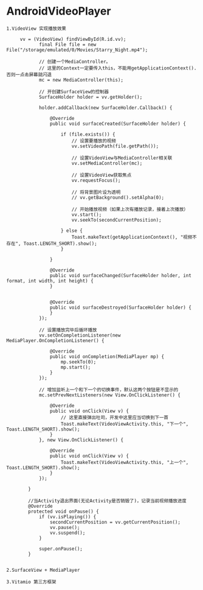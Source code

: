 # AndroidVideoPlayer

    1.VideoView 实现播放效果 
    
         vv = (VideoView) findViewById(R.id.vv);
                final File file = new File("/storage/emulated/0/Movies/Starry_Night.mp4");
        
                // 创建一个MediaController。
                // 这里的Context一定要传入this，不能用getApplicationContext().否则一点击屏幕就闪退
                mc = new MediaController(this);
        
                // 开创建SurfaceView的控制器
                SurfaceHolder holder = vv.getHolder();
        
                holder.addCallback(new SurfaceHolder.Callback() {
        
                    @Override
                    public void surfaceCreated(SurfaceHolder holder) {
        
                        if (file.exists()) {
                            // 设置要播放的视频
                            vv.setVideoPath(file.getPath());
        
                            // 设置VideoView与MediaController相关联
                            vv.setMediaController(mc);
        
                            // 设置VideoView获取焦点
                            vv.requestFocus();
        
                            // 将背景图片设为透明
                            // vv.getBackground().setAlpha(0);
        
                            // 开始播放视频（如果上次有播放记录，接着上次播放）
                            vv.start();
                            vv.seekTo(secondCurrentPosition);
        
                        } else {
                            Toast.makeText(getApplicationContext(), "视频不存在", Toast.LENGTH_SHORT).show();
                        }
        
                    }
        
                    @Override
                    public void surfaceChanged(SurfaceHolder holder, int format, int width, int height) {
                    }
        
        
                    @Override
                    public void surfaceDestroyed(SurfaceHolder holder) {
                    }
                });
        
                // 设置播放完毕后循环播放
                vv.setOnCompletionListener(new MediaPlayer.OnCompletionListener() {
        
                    @Override
                    public void onCompletion(MediaPlayer mp) {
                        mp.seekTo(0);
                        mp.start();
                    }
                });
        
                // 增加监听上一个和下一个的切换事件，默认这两个按钮是不显示的
                mc.setPrevNextListeners(new View.OnClickListener() {
        
                    @Override
                    public void onClick(View v) {
                        // 这里直接弹出吐司，开发中这里应当切换到下一首
                        Toast.makeText(VideoViewActivity.this, "下一个", Toast.LENGTH_SHORT).show();
                    }
                }, new View.OnClickListener() {
        
                    @Override
                    public void onClick(View v) {
                        Toast.makeText(VideoViewActivity.this, "上一个", Toast.LENGTH_SHORT).show();
                    }
                });
        
            }
        
            //当Activity退出界面(无论Activity是否销毁了)，记录当前视频播放进度
            @Override
            protected void onPause() {
                if (vv.isPlaying()) {
                    secondCurrentPosition = vv.getCurrentPosition();
                    vv.pause();
                    vv.suspend();
                }
        
                super.onPause();
            }

    
    2.SurfaceView + MediaPlayer
    
    3.Vitamio 第三方框架